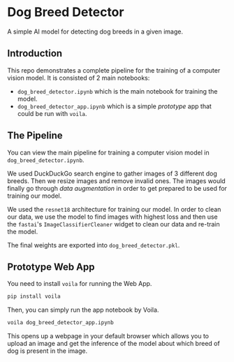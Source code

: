# Dog Breed Detector

A simple AI model for detecting dog breeds in a given image.

## Introduction

This repo demonstrates a complete pipeline for the training of a computer vision model. It is consisted of 2 main notebooks:

+ `dog_breed_detector.ipynb` which is the main notebook for training the model.
+ `dog_breed_detector_app.ipynb` which is a simple _prototype_ app that could be run with `voila`.

## The Pipeline

You can view the main pipeline for training a computer vision model in `dog_breed_detector.ipynb`.

We used DuckDuckGo search engine to gather images of 3 different dog breeds. Then we resize images and remove invalid ones. The images would finally go through _data augmentation_ in order to get prepared to be used for training our model.

We used the `resnet18` architecture for training our model. In order to clean our data, we use the model to find images with highest loss and then use the `fastai`'s `ImageClassifierCleaner` widget to clean our data and re-train the model.

The final weights are exported into `dog_breed_detector.pkl`.

## Prototype Web App

You need to install `voila` for running the Web App.

```bash
pip install voila
```

Then, you can simply run the app notebook by Voila.

```bash
voila dog_breed_detector_app.ipynb
```

This opens up a webpage in your default browser which allows you to upload an image and get the inference of the model about which breed of dog is present in the image.
